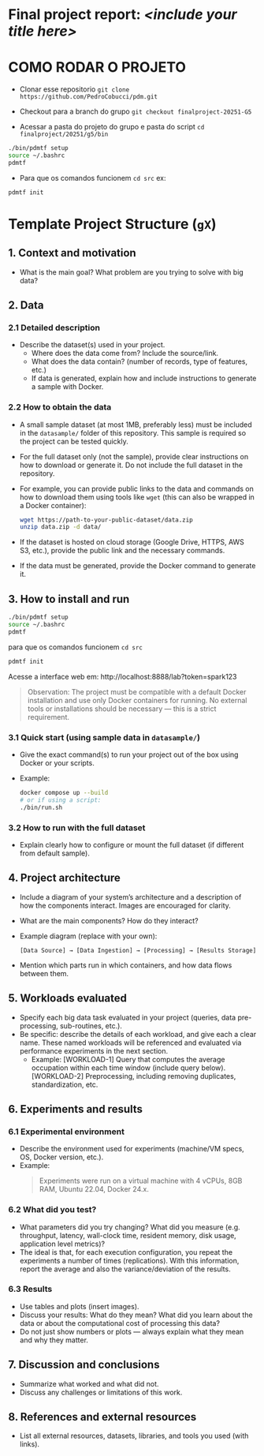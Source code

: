 # Final project report: *\<include your title here\>*
# COMO RODAR O PROJETO 

- Clonar esse repositorio
`git clone https://github.com/PedroCobucci/pdm.git`


- Checkout para a branch do grupo 
`git checkout finalproject-20251-G5`


- Acessar a pasta do projeto do grupo e pasta do script 
`cd finalproject/20251/g5/bin`

```bash
./bin/pdmtf setup
source ~/.bashrc
pdmtf
```

- Para que os comandos funcionem
`cd src`
ex:
```bash
pdmtf init
```


# Template Project Structure (`gX`)

## 1. Context and motivation

- What is the main goal? What problem are you trying to solve with big data?

## 2. Data

### 2.1 Detailed description

- Describe the dataset(s) used in your project.
  - Where does the data come from? Include the source/link.
  - What does the data contain? (number of records, type of features, etc.)
  - If data is generated, explain how and include instructions to generate a sample with Docker.

### 2.2 How to obtain the data

- A small sample dataset (at most 1MB, preferably less) must be included in the `datasample/` folder of this repository. This sample is required so the project can be tested quickly.
- For the full dataset only (not the sample), provide clear instructions on how to download or generate it. Do not include the full dataset in the repository.
- For example, you can provide public links to the data and commands on how to download them using tools like `wget` (this can also be wrapped in a Docker container):

  ```bash
  wget https://path-to-your-public-dataset/data.zip
  unzip data.zip -d data/
  ```

- If the dataset is hosted on cloud storage (Google Drive, HTTPS, AWS S3, etc.), provide the public link and the necessary commands.
- If the data must be generated, provide the Docker command to generate it.

## 3. How to install and run

```bash
./bin/pdmtf setup
source ~/.bashrc
pdmtf
```

para que os comandos funcionem `cd src`

```bash
pdmtf init
```

Acesse a interface web em: http://localhost:8888/lab?token=spark123


> Observation: The project must be compatible with a default Docker installation and use only Docker containers for running. No external tools or installations should be necessary — this is a strict requirement.

### 3.1 Quick start (using sample data in `datasample/`)

- Give the exact command(s) to run your project out of the box using Docker or your scripts.
- Example:

  ```bash
  docker compose up --build
  # or if using a script:
  ./bin/run.sh
  ```

### 3.2 How to run with the full dataset

- Explain clearly how to configure or mount the full dataset (if different from default sample).

## 4. Project architecture

- Include a diagram of your system’s architecture and a description of how the components interact. Images are encouraged for clarity.
- What are the main components? How do they interact?
- Example diagram (replace with your own):

  ```
  [Data Source] → [Data Ingestion] → [Processing] → [Results Storage]
  ```

- Mention which parts run in which containers, and how data flows between them.

## 5. Workloads evaluated

- Specify each big data task evaluated in your project (queries, data pre-processing, sub-routines, etc.).
- Be specific: describe the details of each workload, and give each a clear name. These named workloads will be referenced and evaluated via performance experiments in the next section.
  - Example: [WORKLOAD-1] Query that computes the average occupation within each
    time window (include query below). [WORKLOAD-2] Preprocessing, including
  removing duplicates, standardization, etc.

## 6. Experiments and results

### 6.1 Experimental environment

- Describe the environment used for experiments (machine/VM specs, OS, Docker version, etc.).
- Example:
  > Experiments were run on a virtual machine with 4 vCPUs, 8GB RAM, Ubuntu 22.04, Docker 24.x.

### 6.2 What did you test?

- What parameters did you try changing? What did you measure (e.g. throughput, latency, wall-clock time, resident memory, disk usage, application level metrics)?
- The ideal is that, for each execution configuration, you repeat the experiments a number of times (replications). With this information, report the average and also the variance/deviation of the results.

### 6.3 Results

- Use tables and plots (insert images).
- Discuss your results: What do they mean? What did you learn about the data or
about the computational cost of processing this data?
- Do not just show numbers or plots — always explain what they mean and why they matter.

## 7. Discussion and conclusions

- Summarize what worked and what did not.
- Discuss any challenges or limitations of this work.

## 8. References and external resources

- List all external resources, datasets, libraries, and tools you used (with links).